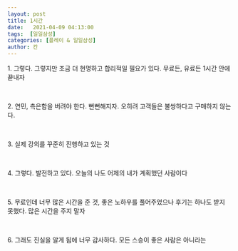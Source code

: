 ```yaml
---
layout: post
title: 1시간
date:   2021-04-09 04:13:00
tags:  [일일삼성]
categories: [플레이 & 일일삼성]
author: 칸
---
```


<p>1. 그렇다. 그렇지만 조금 더 현명하고 합리적일 필요가 있다. 무료든, 유료든 1시간 안에 끝내자</p>
<br>
<p>2. 연민, 측은함을 버려야 한다. 뻔뻔해지자. 오히려 고객들은 불쌍하다고 구매하지 않는다.</p>
<br>
<p>3. 실제 강의를 꾸준히 진행하고 있는 것</p>
<br>
<p>4. 그렇다. 발전하고 있다. 오늘의 나도 어제의 내가 계획했던 사람이다</p>
<br>
<p>5. 무료인데 너무 많은 시간을 준 것, 좋은 노하우를 풀어주었으나 후기는 하나도 받지 못했다. 많은 시간을 주지 말자</p>
<br>
<p>6. 그래도 진실을 알게 됨에 너무 감사하다. 모든 스승이 좋은 사람은 아니라는 </p>
